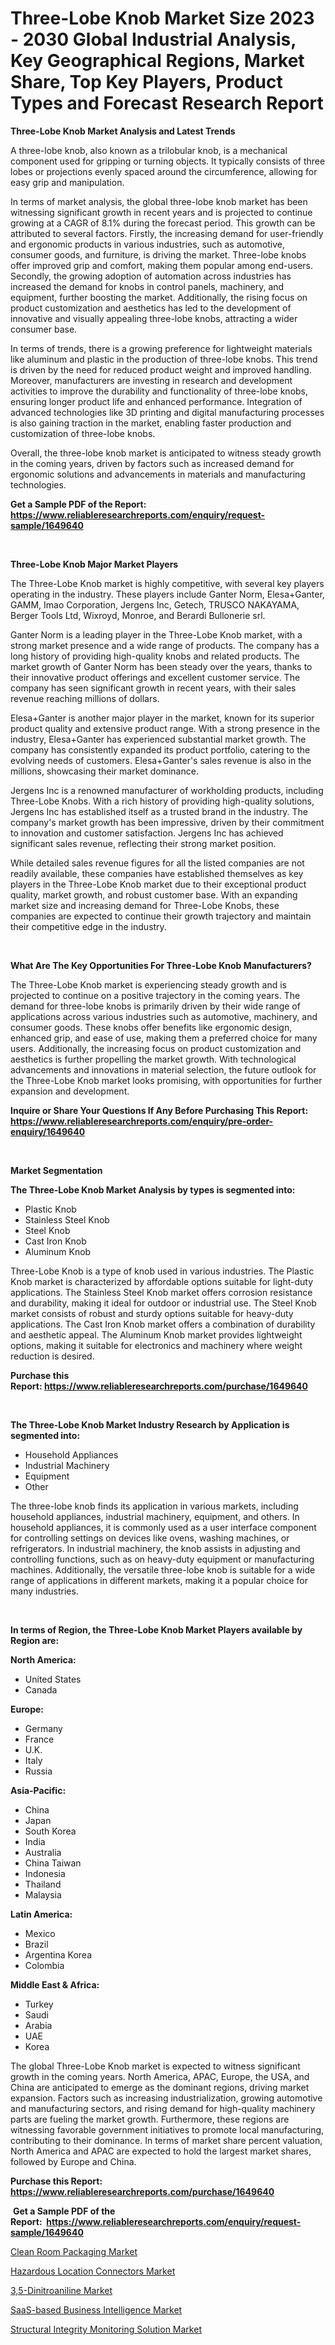 <p><h1>Three-Lobe Knob Market Size 2023 - 2030 Global Industrial Analysis, Key Geographical Regions, Market Share, Top Key Players, Product Types and Forecast Research Report</h1></p><p><strong>Three-Lobe Knob Market Analysis and Latest Trends</strong></p>
<p><p>A three-lobe knob, also known as a trilobular knob, is a mechanical component used for gripping or turning objects. It typically consists of three lobes or projections evenly spaced around the circumference, allowing for easy grip and manipulation.</p><p>In terms of market analysis, the global three-lobe knob market has been witnessing significant growth in recent years and is projected to continue growing at a CAGR of 8.1% during the forecast period. This growth can be attributed to several factors. Firstly, the increasing demand for user-friendly and ergonomic products in various industries, such as automotive, consumer goods, and furniture, is driving the market. Three-lobe knobs offer improved grip and comfort, making them popular among end-users. Secondly, the growing adoption of automation across industries has increased the demand for knobs in control panels, machinery, and equipment, further boosting the market. Additionally, the rising focus on product customization and aesthetics has led to the development of innovative and visually appealing three-lobe knobs, attracting a wider consumer base.</p><p>In terms of trends, there is a growing preference for lightweight materials like aluminum and plastic in the production of three-lobe knobs. This trend is driven by the need for reduced product weight and improved handling. Moreover, manufacturers are investing in research and development activities to improve the durability and functionality of three-lobe knobs, ensuring longer product life and enhanced performance. Integration of advanced technologies like 3D printing and digital manufacturing processes is also gaining traction in the market, enabling faster production and customization of three-lobe knobs.</p><p>Overall, the three-lobe knob market is anticipated to witness steady growth in the coming years, driven by factors such as increased demand for ergonomic solutions and advancements in materials and manufacturing technologies.</p></p>
<p><strong>Get a Sample PDF of the Report:&nbsp; <a href="https://www.reliableresearchreports.com/enquiry/request-sample/1649640">https://www.reliableresearchreports.com/enquiry/request-sample/1649640</a></strong></p>
<p>&nbsp;</p>
<p><strong>Three-Lobe Knob Major Market Players</strong></p>
<p><p>The Three-Lobe Knob market is highly competitive, with several key players operating in the industry. These players include Ganter Norm, Elesa+Ganter, GAMM, Imao Corporation, Jergens Inc, Getech, TRUSCO NAKAYAMA, Berger Tools Ltd, Wixroyd, Monroe, and Berardi Bullonerie srl. </p><p>Ganter Norm is a leading player in the Three-Lobe Knob market, with a strong market presence and a wide range of products. The company has a long history of providing high-quality knobs and related products. The market growth of Ganter Norm has been steady over the years, thanks to their innovative product offerings and excellent customer service. The company has seen significant growth in recent years, with their sales revenue reaching millions of dollars.</p><p>Elesa+Ganter is another major player in the market, known for its superior product quality and extensive product range. With a strong presence in the industry, Elesa+Ganter has experienced substantial market growth. The company has consistently expanded its product portfolio, catering to the evolving needs of customers. Elesa+Ganter's sales revenue is also in the millions, showcasing their market dominance.</p><p>Jergens Inc is a renowned manufacturer of workholding products, including Three-Lobe Knobs. With a rich history of providing high-quality solutions, Jergens Inc has established itself as a trusted brand in the industry. The company's market growth has been impressive, driven by their commitment to innovation and customer satisfaction. Jergens Inc has achieved significant sales revenue, reflecting their strong market position.</p><p>While detailed sales revenue figures for all the listed companies are not readily available, these companies have established themselves as key players in the Three-Lobe Knob market due to their exceptional product quality, market growth, and robust customer base. With an expanding market size and increasing demand for Three-Lobe Knobs, these companies are expected to continue their growth trajectory and maintain their competitive edge in the industry.</p></p>
<p>&nbsp;</p>
<p><strong>What Are The Key Opportunities For Three-Lobe Knob Manufacturers?</strong></p>
<p><p>The Three-Lobe Knob market is experiencing steady growth and is projected to continue on a positive trajectory in the coming years. The demand for three-lobe knobs is primarily driven by their wide range of applications across various industries such as automotive, machinery, and consumer goods. These knobs offer benefits like ergonomic design, enhanced grip, and ease of use, making them a preferred choice for many users. Additionally, the increasing focus on product customization and aesthetics is further propelling the market growth. With technological advancements and innovations in material selection, the future outlook for the Three-Lobe Knob market looks promising, with opportunities for further expansion and development.</p></p>
<p><strong>Inquire or Share Your Questions If Any Before Purchasing This Report: <a href="https://www.reliableresearchreports.com/enquiry/pre-order-enquiry/1649640">https://www.reliableresearchreports.com/enquiry/pre-order-enquiry/1649640</a></strong></p>
<p>&nbsp;</p>
<p><strong>Market Segmentation</strong></p>
<p><strong>The Three-Lobe Knob Market Analysis by types is segmented into:</strong></p>
<p><ul><li>Plastic Knob</li><li>Stainless Steel Knob</li><li>Steel Knob</li><li>Cast Iron Knob</li><li>Aluminum Knob</li></ul></p>
<p><p>Three-Lobe Knob is a type of knob used in various industries. The Plastic Knob market is characterized by affordable options suitable for light-duty applications. The Stainless Steel Knob market offers corrosion resistance and durability, making it ideal for outdoor or industrial use. The Steel Knob market consists of robust and sturdy options suitable for heavy-duty applications. The Cast Iron Knob market offers a combination of durability and aesthetic appeal. The Aluminum Knob market provides lightweight options, making it suitable for electronics and machinery where weight reduction is desired.</p></p>
<p><strong>Purchase this Report:&nbsp;<a href="https://www.reliableresearchreports.com/purchase/1649640">https://www.reliableresearchreports.com/purchase/1649640</a></strong></p>
<p>&nbsp;</p>
<p><strong>The Three-Lobe Knob Market Industry Research by Application is segmented into:</strong></p>
<p><ul><li>Household Appliances</li><li>Industrial Machinery</li><li>Equipment</li><li>Other</li></ul></p>
<p><p>The three-lobe knob finds its application in various markets, including household appliances, industrial machinery, equipment, and others. In household appliances, it is commonly used as a user interface component for controlling settings on devices like ovens, washing machines, or refrigerators. In industrial machinery, the knob assists in adjusting and controlling functions, such as on heavy-duty equipment or manufacturing machines. Additionally, the versatile three-lobe knob is suitable for a wide range of applications in different markets, making it a popular choice for many industries.</p></p>
<p>&nbsp;</p>
<p><strong>In terms of Region, the Three-Lobe Knob Market Players available by Region are:</strong></p>
<p>
    <p> <strong> North America: </strong>
        <ul>
            <li>United States</li>
            <li>Canada</li>
        </ul>
        </p> 
    <p> <strong> Europe: </strong>
        <ul>
            <li>Germany</li>
            <li>France</li>
            <li>U.K.</li>
            <li>Italy</li>
            <li>Russia</li>
        </ul>
        </p> 
    <p> <strong> Asia-Pacific: </strong>
        <ul>
            <li>China</li>
            <li>Japan</li>
            <li>South Korea</li>
            <li>India</li>
            <li>Australia</li>
            <li>China Taiwan</li>
            <li>Indonesia</li>
            <li>Thailand</li>
            <li>Malaysia</li>
        </ul>
        </p> 
    <p> <strong> Latin America: </strong>
        <ul>
            <li>Mexico</li>
            <li>Brazil</li>
            <li>Argentina Korea</li>
            <li>Colombia</li>
        </ul>
        </p> 
    <p> <strong> Middle East & Africa: </strong>
        <ul>
            <li>Turkey</li>
            <li>Saudi</li>
            <li>Arabia</li>
            <li>UAE</li>
            <li>Korea</li>
        </ul>
    </p>
    </p>
<p><p>The global Three-Lobe Knob market is expected to witness significant growth in the coming years. North America, APAC, Europe, the USA, and China are anticipated to emerge as the dominant regions, driving market expansion. Factors such as increasing industrialization, growing automotive and manufacturing sectors, and rising demand for high-quality machinery parts are fueling the market growth. Furthermore, these regions are witnessing favorable government initiatives to promote local manufacturing, contributing to their dominance. In terms of market share percent valuation, North America and APAC are expected to hold the largest market shares, followed by Europe and China.</p></p>
<p><strong>Purchase this Report: <a href="https://www.reliableresearchreports.com/purchase/1649640">https://www.reliableresearchreports.com/purchase/1649640</a></strong></p>
<p>&nbsp;<strong>Get a Sample PDF of the Report:&nbsp;&nbsp;<a href="https://www.reliableresearchreports.com/enquiry/request-sample/1649640">https://www.reliableresearchreports.com/enquiry/request-sample/1649640</a></strong></p>
<p><strong></strong></p>
<p><p><a href="https://www.linkedin.com/pulse/clean-room-packaging-market-research-report-unlocks-analysis/">Clean Room Packaging Market</a></p><p><a href="https://medium.com/@eltaroberts2662/hazardous-location-connectors-market-analysis-its-cagr-market-segmentation-and-global-industry-4cbd9fc682c8">Hazardous Location Connectors Market</a></p><p><a href="https://github.com/abbypearson7765/Market-Research-Report-List-1/blob/main/35-dinitroaniline-market.md">3,5-Dinitroaniline Market</a></p><p><a href="https://www.linkedin.com/pulse/saas-based-business-intelligence-market-challenges-opportunities/">SaaS-based Business Intelligence Market</a></p><p><a href="https://github.com/dziulagalemab/Market-Research-Report-List-1/blob/main/structural-integrity-monitoring-solution-market.md">Structural Integrity Monitoring Solution Market</a></p></p>